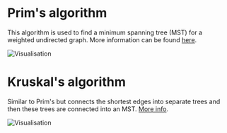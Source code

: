 # Prim's algorithm
This algorithm is used to find a minimum spanning tree (MST) for a weighted undirected graph. More information can be found [here](https://en.wikipedia.org/wiki/Prim%27s_algorithm).

![Visualisation](https://upload.wikimedia.org/wikipedia/commons/9/9b/PrimAlgDemo.gif)

# Kruskal's algorithm
Similar to Prim's but connects the shortest edges into separate trees and then these trees are connected into an MST. [More info](https://en.wikipedia.org/wiki/Kruskal%27s_algorithm).

![Visualisation](https://upload.wikimedia.org/wikipedia/commons/b/bb/KruskalDemo.gif)

